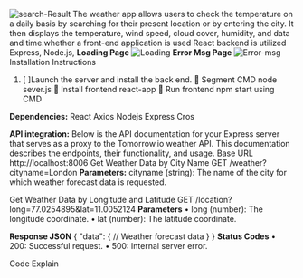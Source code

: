 ![search-Result](https://github.com/kathirvel-debug/WeatherApp/assets/68596240/c4c558bb-d177-4f6a-b494-7aa5dbc091ca)
The weather app allows users to check the temperature on a daily basis by searching for their present location or by entering the city. It then displays the temperature, wind speed, cloud cover, humidity, and data and time.whether a front-end application is used React backend is utilized Express, Node.js,
**Loading Page**
![Loading](https://github.com/kathirvel-debug/WeatherApp/assets/68596240/88d62284-47a1-42c5-85b8-9621c57b60e3)
**Error Msg Page**
![Error-msg](https://github.com/kathirvel-debug/WeatherApp/assets/68596240/91dc6790-b72e-462d-b3a8-85cae15ca0ab)
Installation Instructions
1. [ ]Launch the server and install the back end.
	Segment CMD node sever.js
	Install frontend react-app
	Run frontend npm start using CMD

**Dependencies:**
React
Axios
Nodejs
Express
Cros

**API integration:**
Below is the API documentation for your Express server that serves as a proxy to the Tomorrow.io weather API. This documentation describes the endpoints, their functionality, and usage.
Base URL
http://localhost:8006
Get Weather Data by City Name
GET /weather?cityname=London
**Parameters:**
cityname (string): The name of the city for which weather forecast data is requested.

Get Weather Data by Longitude and Latitude
GET /location?long=77.0254895&lat=11.0052124
**Parameters**
•	long (number): The longitude coordinate.
•	lat (number): The latitude coordinate.


**Response JSON**
{
  "data": {
    // Weather forecast data
  }
}
**Status Codes**
•	200: Successful request.
•	500: Internal server error.

Code Explain





